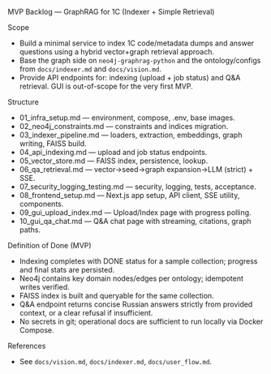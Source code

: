 MVP Backlog — GraphRAG for 1C (Indexer + Simple Retrieval)

Scope
- Build a minimal service to index 1C code/metadata dumps and answer questions using a hybrid vector+graph retrieval approach.
- Base the graph side on `neo4j-graphrag-python` and the ontology/configs from `docs/indexer.md` and `docs/vision.md`.
- Provide API endpoints for: indexing (upload + job status) and Q&A retrieval. GUI is out-of-scope for the very first MVP.

Structure
- 01_infra_setup.md — environment, compose, .env, base images.
- 02_neo4j_constraints.md — constraints and indices migration.
- 03_indexer_pipeline.md — loaders, extraction, embeddings, graph writing, FAISS build.
- 04_api_indexing.md — upload and job status endpoints.
- 05_vector_store.md — FAISS index, persistence, lookup.
- 06_qa_retrieval.md — vector→seed→graph expansion→LLM (strict) + SSE.
- 07_security_logging_testing.md — security, logging, tests, acceptance.
- 08_frontend_setup.md — Next.js app setup, API client, SSE utility, components.
- 09_gui_upload_index.md — Upload/Index page with progress polling.
- 10_gui_qa_chat.md — Q&A chat page with streaming, citations, graph paths.

Definition of Done (MVP)
- Indexing completes with DONE status for a sample collection; progress and final stats are persisted.
- Neo4j contains key domain nodes/edges per ontology; idempotent writes verified.
- FAISS index is built and queryable for the same collection.
- Q&A endpoint returns concise Russian answers strictly from provided context, or a clear refusal if insufficient.
- No secrets in git; operational docs are sufficient to run locally via Docker Compose.

References
- See `docs/vision.md`, `docs/indexer.md`, `docs/user_flow.md`.

